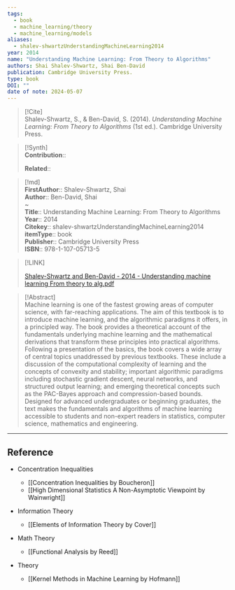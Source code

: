 ```yaml
---
tags:
  - book
  - machine_learning/theory
  - machine_learning/models
aliases:
  - shalev-shwartzUnderstandingMachineLearning2014
year: 2014
name: "Understanding Machine Learning: From Theory to Algorithms"
authors: Shai Shalev-Shwartz, Shai Ben-David
publication: Cambridge University Press.
type: book
DOI: ""
date of note: 2024-05-07
---
```


> [!Cite]  
> Shalev-Shwartz, S., & Ben-David, S. (2014). _Understanding Machine Learning: From Theory to Algorithms_ (1st ed.). Cambridge University Press.

>[!Synth]  
>**Contribution**::  
>  
>**Related**::   
>  
  
>[!md]  
> **FirstAuthor**:: Shalev-Shwartz, Shai  
> **Author**:: Ben-David, Shai  
~  
> **Title**:: Understanding Machine Learning: From Theory to Algorithms  
> **Year**:: 2014  
> **Citekey**:: shalev-shwartzUnderstandingMachineLearning2014  
> **itemType**:: book  
> **Publisher**:: Cambridge University Press  
> **ISBN**:: 978-1-107-05713-5  

> [!LINK]  
> 
> [Shalev-Shwartz and Ben-David - 2014 - Understanding machine learning From theory to alg.pdf](file:///home/lukexie/Documents/Papers/storage/VR3ERMXA/Shalev-Shwartz%20and%20Ben-David%20-%202014%20-%20Understanding%20machine%20learning%20From%20theory%20to%20alg.pdf) 
>  

> [!Abstract]  
> Machine learning is one of the fastest growing areas of computer science, with far-reaching applications. The aim of this textbook is to introduce machine learning, and the algorithmic paradigms it offers, in a principled way. The book provides a theoretical account of the fundamentals underlying machine learning and the mathematical derivations that transform these principles into practical algorithms. Following a presentation of the basics, the book covers a wide array of central topics unaddressed by previous textbooks. These include a discussion of the computational complexity of learning and the concepts of convexity and stability; important algorithmic paradigms including stochastic gradient descent, neural networks, and structured output learning; and emerging theoretical concepts such as the PAC-Bayes approach and compression-based bounds. Designed for advanced undergraduates or beginning graduates, the text makes the fundamentals and algorithms of machine learning accessible to students and non-expert readers in statistics, computer science, mathematics and engineering.  





-----
## Reference

- Concentration Inequalities
	- [[Concentration Inequalities by Boucheron]]
	- [[High Dimensional Statistics A Non-Asymptotic Viewpoint by Wainwright]]

- Information Theory
	- [[Elements of Information Theory by Cover]]

- Math Theory
	- [[Functional Analysis by Reed]]

- Theory
	- [[Kernel Methods in Machine Learning by Hofmann]]